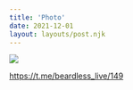 ```yaml
---
title: 'Photo'
date: 2021-12-01
layout: layouts/post.njk
---
```


![](https://i.ibb.co/L8kJ5j6/file-74.jpg)


https://t.me/beardless_live/149